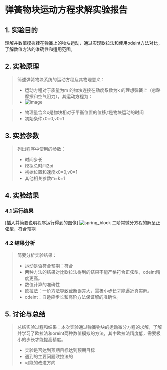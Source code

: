 # 弹簧物块运动方程求解实验报告

## 1. 实验目的

理解并数值模拟挂在弹簧上的物块运动，通过实现欧拉法和使用odeint方法对比，了解数值方法的准确性和适用范围。

## 2. 实验原理

> 简述弹簧物块系统的运动方程及其物理意义：
> - 运动方程对于质量为m 的物块连接在劲度系数为k 的理想弹簧上（忽略摩擦和空气阻力），其运动方程为：
> - ![image](https://github.com/user-attachments/assets/7329c1c0-c9c4-4385-8d85-495760a481c3)

> - 物理量含义x是物块相对于平衡位置的位移,t是物块运动的时间
> - 初始条件x0=0,v0=1

## 3. 实验参数

> 列出程序中使用的参数：
> - 时间步长
> - 模拟总时间2pi
> - 初始位置和速度x0=0,v0=1
> - 其他相关参数m=k=1

## 4. 实验结果

### 4.1 运行结果

[插入并简要说明程序运行得到的图像]
![spring_block](https://github.com/user-attachments/assets/993377f6-0a06-412c-8fff-ddeac2798503)
二阶常微分方程的解呈正弦型，符合预期

### 4.2 结果分析

> 简要分析实验结果：
> - 运动是否符合预期：符合
> - 两种方法的结果对比欧拉法得到的结果不能严格符合正弦型，odeint精度更高。
> - 数值计算的准确性
> - 欧拉法：一阶方法导致截断误差大，需极小步长才能逼近真实解。
> - odeint：自适应步长和高阶方法保证解的准确性。

## 5. 讨论与总结

> 总结实验过程和结果：本次实验通过弹簧物块的运动微分方程的求解，了解并学习了欧拉法和oreint两种数值模拟的方法，其中欧拉法精度低，需要极小的步长才能提高精度。
> - 实验是否达到预期目标达到预期目标
> - 遇到的主要问题欧拉法的
> - 可能的改进方向


